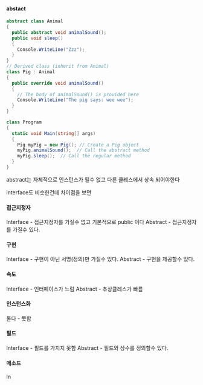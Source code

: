 #### abstact
```csharp
abstract class Animal 
{
  public abstract void animalSound();
  public void sleep() 
  {
    Console.WriteLine("Zzz");
  }
}
// Derived class (inherit from Animal)
class Pig : Animal
{
  public override void animalSound()
  {
    // The body of animalSound() is provided here
    Console.WriteLine("The pig says: wee wee");
  }
}

class Program
{
  static void Main(string[] args)
  {
    Pig myPig = new Pig(); // Create a Pig object
    myPig.animalSound();  // Call the abstract method
    myPig.sleep();  // Call the regular method
  }
}
```
abstract는 자체적으로 인스턴스가 될수 없고
다른 클레스에서 상속 되어야한다

interface도 비슷한건데 차이점을 보면

#### 접근지정자
Interface - 접근지정자를 가질수 없고 기본적으로 public 이다
Abstract - 접근지정자를 가질수 있다.
#### 구현
Interface - 구현이 아닌 서명(정의)만 가질수 있다.
Abstract - 구현을 제공할수 있다.
#### 속도
Interface - 인터페이스가 느림
Abstract - 추상클레스가 빠름
#### 인스턴스화
둘다 - 못함
#### 필드
Interface - 필드를 가지지 못함
Abstract - 필드와 상수를 정의할수 있다.
#### 메소드
In